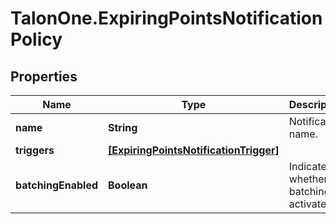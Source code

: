 # TalonOne.ExpiringPointsNotificationPolicy

## Properties

Name | Type | Description | Notes
------------ | ------------- | ------------- | -------------
**name** | **String** | Notification name. | 
**triggers** | [**[ExpiringPointsNotificationTrigger]**](ExpiringPointsNotificationTrigger.md) |  | 
**batchingEnabled** | **Boolean** | Indicates whether batching is activated. | [optional] [default to true]


